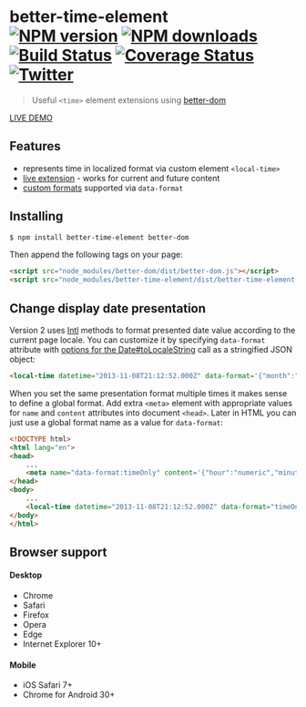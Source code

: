 # better-time-element<br>[![NPM version][npm-version]][npm-url] [![NPM downloads][npm-downloads]][npm-url] [![Build Status][travis-image]][travis-url] [![Coverage Status][coveralls-image]][coveralls-url] [![Twitter][twitter-follow]][twitter-url]
> Useful `<time>` element extensions using [better-dom](https://github.com/chemerisuk/better-dom)

[LIVE DEMO](http://chemerisuk.github.io/better-time-element/)

## Features
* represents time in localized format via custom element `<local-time>`
* [live extension](https://github.com/chemerisuk/better-dom/wiki/Live-extensions) - works for current and future content
* [custom formats](https://github.com/chemerisuk/better-time-element#change-display-date-presentation) supported via `data-format`

## Installing
```sh
$ npm install better-time-element better-dom
```
Then append the following tags on your page:

```html
<script src="node_modules/better-dom/dist/better-dom.js"></script>
<script src="node_modules/better-time-element/dist/better-time-element.js"></script>
```

## Change display date presentation
Version 2 uses [Intl](https://developer.mozilla.org/en-US/docs/Web/JavaScript/Reference/Global_Objects/Intl) methods to format presented date value according to the current page locale. You can customize it by specifying `data-format` attribute with [options for the Date#toLocaleString](https://developer.mozilla.org/en-US/docs/Web/JavaScript/Reference/Global_Objects/Date/toLocaleString) call as a stringified JSON object:

```html
<local-time datetime="2013-11-08T21:12:52.000Z" data-format='{"month":"short","year":"numeric","day":"numeric"}'></local-time>
```

When you set the same presentation format multiple times it makes sense to define a global format. Add extra `<meta>` element with appropriate values for `name` and `content` attributes into document `<head>`. Later in HTML you can just use a global format name as a value for `data-format`:

```html
<!DOCTYPE html>
<html lang="en">
<head>
    ...
    <meta name="data-format:timeOnly" content='{"hour":"numeric","minute":"numeric","second":"numeric"}'>
</head>
<body>
    ...
    <local-time datetime="2013-11-08T21:12:52.000Z" data-format="timeOnly"></local-time>
</body>
</html>
```

## Browser support
#### Desktop
* Chrome
* Safari
* Firefox
* Opera
* Edge
* Internet Explorer 10+

#### Mobile
* iOS Safari 7+
* Chrome for Android 30+

[npm-url]: https://www.npmjs.com/package/better-time-element
[npm-version]: https://img.shields.io/npm/v/better-time-element.svg
[npm-downloads]: https://img.shields.io/npm/dt/better-time-element.svg

[travis-url]: http://travis-ci.org/chemerisuk/better-time-element
[travis-image]: http://img.shields.io/travis/chemerisuk/better-time-element/master.svg

[coveralls-url]: https://coveralls.io/r/chemerisuk/better-time-element
[coveralls-image]: http://img.shields.io/coveralls/chemerisuk/better-time-element/master.svg

[twitter-url]: https://twitter.com/chemerisuk
[twitter-follow]: https://img.shields.io/twitter/follow/chemerisuk.svg?style=social&label=Follow%20me
